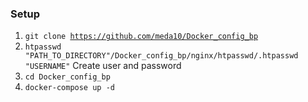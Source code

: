 ### Setup
1. <code>git clone https://github.com/meda10/Docker_config_bp</code>
2. <code>htpasswd "PATH_TO_DIRECTORY"/Docker_config_bp/nginx/htpasswd/.htpasswd "USERNAME"</code> Create user and password
4. <code>cd Docker_config_bp</code>
4. <code>docker-compose up -d</code>